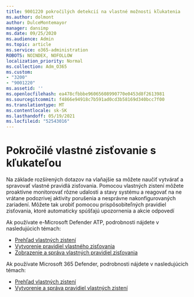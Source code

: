 ```yaml
---
title: 9001220 pokročilých detekcií na vlastné možnosti kľukatenia
ms.author: dolmont
author: DulceMontemayor
manager: dansimp
ms.date: 09/25/2020
ms.audience: Admin
ms.topic: article
ms.service: o365-administration
ROBOTS: NOINDEX, NOFOLLOW
localization_priority: Normal
ms.collection: Adm_O365
ms.custom:
- "3200"
- "9001220"
ms.assetid: ''
ms.openlocfilehash: ea478cfbbbe96065608990770e0453d8f2613981
ms.sourcegitcommit: f4866e94918c7b591ad0cd3b58169d340bcc7f00
ms.translationtype: MT
ms.contentlocale: sk-SK
ms.lasthandoff: 05/19/2021
ms.locfileid: "52543016"
---
```

# <a name="advanced-hunting-custom-detections"></a>Pokročilé vlastné zisťovanie s kľukateľou

Na základe rozšírených dotazov na vlaňajšie sa môžete naučiť vytvárať a spravovať vlastné pravidlá zisťovania. Pomocou vlastných zistení môžete proaktívne monitorovať rôzne udalosti a stavy systému a reagovať na ne vrátane podozrivej aktivity porušenia a nesprávne nakonfigurovaných zariadení. Môžete tak urobiť pomocou prispôsobiteľných pravidiel zisťovania, ktoré automaticky spúšťajú upozornenia a akcie odpovedí
  
Ak používate e-Microsoft Defender ATP, podrobnosti nájdete v nasledujúcich témach: 
- [Prehľad vlastných zistení](/windows/security/threat-protection/microsoft-defender-atp/overview-custom-detections)
- [Vytvorenie pravidiel vlastného zisťovania](/windows/security/threat-protection/microsoft-defender-atp/custom-detection-rules)
- [Zobrazenie a správa vlastných pravidiel zisťovania](/windows/security/threat-protection/microsoft-defender-atp/custom-detections-manage)

Ak používate Microsoft 365 Defender, podrobnosti nájdete v nasledujúcich témach: 
- [Prehľad vlastných zistení](/microsoft-365/security/mtp/custom-detections-overview)
- [Vytvorenie a správa pravidiel vlastných zistení](/microsoft-365/security/mtp/custom-detection-rules)
